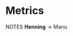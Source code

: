 #   Metrics<!-- .element: class="fragment shrink" data-fragment-index="1" -->

NOTES
**Henning** -> Manu

